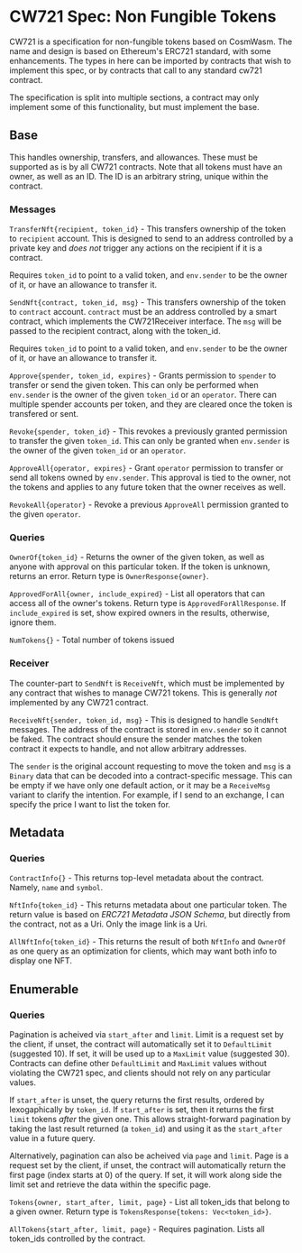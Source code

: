 # CW721 Spec: Non Fungible Tokens

CW721 is a specification for non-fungible tokens based on CosmWasm.
The name and design is based on Ethereum's ERC721 standard,
with some enhancements. The types in here can be imported by
contracts that wish to implement this  spec, or by contracts that call
to any standard cw721 contract.

The specification is split into multiple sections, a contract may only
implement some of this functionality, but must implement the base.

## Base

This handles ownership, transfers, and allowances. These must be supported
as is by all CW721 contracts. Note that all tokens must have an owner,
as well as an ID. The ID is an arbitrary string, unique within the contract.

### Messages

`TransferNft{recipient, token_id}` -
This transfers ownership of the token to `recipient` account. This is
designed to send to an address controlled by a private key and *does not*
trigger any actions on the recipient if it is a contract.

Requires `token_id` to point to a valid token, and `env.sender` to be
the owner of it, or have an allowance to transfer it.

`SendNft{contract, token_id, msg}` -
This transfers ownership of the token to `contract` account. `contract`
must be an address controlled by a smart contract, which implements
the CW721Receiver interface. The `msg` will be passed to the recipient
contract, along with the token_id.

Requires `token_id` to point to a valid token, and `env.sender` to be
the owner of it, or have an allowance to transfer it.

`Approve{spender, token_id, expires}` - Grants permission to `spender` to
transfer or send the given token. This can only be performed when
`env.sender` is the owner of the given `token_id` or an `operator`.
There can multiple spender accounts per token, and they are cleared once
the token is transfered or sent.

`Revoke{spender, token_id}` - This revokes a previously granted permission
to transfer the given `token_id`. This can only be granted when
`env.sender` is the owner of the given `token_id` or an `operator`.

`ApproveAll{operator, expires}` - Grant `operator` permission to transfer or send
all tokens owned by `env.sender`. This approval is tied to the owner, not the
tokens and applies to any future token that the owner receives as well.

`RevokeAll{operator}` - Revoke a previous `ApproveAll` permission granted
to the given `operator`.

### Queries

`OwnerOf{token_id}` - Returns the owner of the given token,
as well as anyone with approval on this particular token.
If the token is unknown, returns an error. Return type is
`OwnerResponse{owner}`.

`ApprovedForAll{owner, include_expired}` - List all operators that can
access all of  the owner's tokens. Return type is `ApprovedForAllResponse`.
If `include_expired` is set, show expired owners in the results, otherwise,
ignore them.

`NumTokens{}` - Total number of tokens issued

### Receiver

The counter-part to `SendNft` is `ReceiveNft`, which must be implemented by
any contract that wishes to manage CW721 tokens. This is generally *not*
implemented by any CW721 contract.

`ReceiveNft{sender, token_id, msg}` - This is designed to handle `SendNft`
messages. The address of the contract is stored in `env.sender`
so it cannot be faked. The contract should ensure the sender matches
the token contract it expects to handle, and not allow arbitrary addresses.

The `sender` is the original account requesting to move the token
and `msg` is a `Binary` data that can be decoded into a contract-specific
message. This can be empty if we have only one default action,
or it may be a `ReceiveMsg` variant to clarify the intention. For example,
if I send to an exchange, I can specify the price I want to list the token
for.

## Metadata

### Queries

`ContractInfo{}` - This returns top-level metadata about the contract.
Namely, `name` and `symbol`.

`NftInfo{token_id}` - This returns metadata about one particular token.
The return value is based on *ERC721 Metadata JSON Schema*, but directly
from the contract, not as a Uri. Only the image link is a Uri.

`AllNftInfo{token_id}` - This returns the result of both `NftInfo`
and `OwnerOf` as one query as an optimization for clients, which may
want both info to display one NFT.

## Enumerable

### Queries

Pagination is acheived via `start_after` and `limit`. Limit is a request
set by the client, if unset, the contract will automatically set it to
`DefaultLimit` (suggested 10). If set, it will be used up to a `MaxLimit`
value (suggested 30). Contracts can define other `DefaultLimit` and `MaxLimit`
values without violating the CW721 spec, and clients should not rely on
any particular values.

If `start_after` is unset, the query returns the first results, ordered by
lexogaphically by `token_id`. If `start_after` is set, then it returns the
first `limit` tokens *after* the given one. This allows straight-forward
pagination by taking the last result returned (a `token_id`) and using it
as the `start_after` value in a future query.

Alternatively, pagination can also be acheived via `page` and `limit`.
Page is a request set by the client, if unset, the contract will automatically
return the first page (index starts at 0) of the query. If set, it will work along side the limit
set and retrieve the data within the specific page.

`Tokens{owner, start_after, limit, page}` - List all token_ids that belong to a given owner.
Return type is `TokensResponse{tokens: Vec<token_id>}`.

`AllTokens{start_after, limit, page}` - Requires pagination. Lists all token_ids controlled by
the contract.
